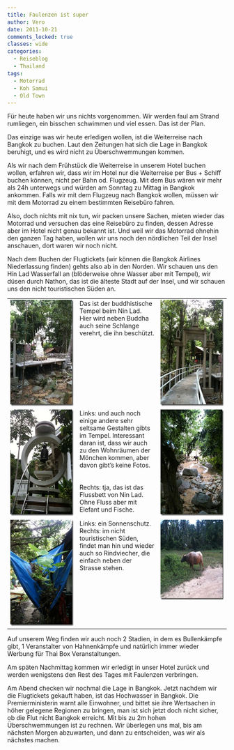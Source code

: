 ```yaml
---
title: Faulenzen ist super
author: Vero
date: 2011-10-21
comments_locked: true
classes: wide
categories:
  - Reiseblog
  - Thailand
tags:
  - Motorrad
  - Koh Samui
  - Old Town
---
```


<p>Für heute haben wir uns nichts vorgenommen. Wir werden faul am Strand rumliegen, ein bisschen schwimmen und viel essen. Das ist der Plan.</p>  <p>Das einzige was wir heute erledigen wollen, ist die Weiterreise nach Bangkok zu buchen. Laut den Zeitungen hat sich die Lage in Bangkok beruhigt, und es wird nicht zu Überschwemmungen kommen.</p>  <p>Als wir nach dem Frühstück die Weiterreise in unserem Hotel buchen wollen, erfahren wir, dass wir im Hotel nur die Weiterreise per Bus + Schiff buchen können, nicht per Bahn od. Flugzeug. Mit dem Bus wären wir mehr als 24h unterwegs und würden am Sonntag zu Mittag in Bangkok ankommen. Falls wir mit dem Flugzeug nach Bangkok wollen, müssen wir mit dem Motorrad zu einem bestimmten Reisebüro fahren.</p>  <p>Also, doch nichts mit nix tun, wir packen unsere Sachen, mieten wieder das Motorrad und versuchen das eine Reisebüro zu finden, dessen Adresse aber im Hotel nicht genau bekannt ist. Und weil wir das Motorrad ohnehin den ganzen Tag haben, wollen wir uns noch den nördlichen Teil der Insel anschauen, dort waren wir noch nicht.</p>  <p>Nach dem Buchen der Flugtickets (wir können die Bangkok Airlines Niederlassung finden) gehts also ab in den Norden. Wir schauen uns den Hin Lad Wasserfall an (blöderweise ohne Wasser aber mit Tempel), wir düsen durch Nathon, das ist die älteste Stadt auf der Insel, und wir schauen uns den nicht touristischen Süden an.</p>  <table border="0" cellspacing="0" cellpadding="2" width="600"><tbody>     <tr>       <td valign="top" width="200"><a href="/assets/images/2011/10/IMG_2009.jpg"><img src="/assets/images/2011/10/IMG_2009_thumb.jpg" width="184" height="244" alt="IMG_2009" border="0" /></a></td>        <td valign="top" width="200">Das ist der buddhistische Tempel beim Nin Lad. Hier wird neben Buddha auch seine Schlange verehrt, die ihn beschützt. </td>        <td valign="top" width="200"><a href="/assets/images/2011/10/IMG_2010.jpg"><img src="/assets/images/2011/10/IMG_2010_thumb.jpg" width="184" height="244" alt="IMG_2010" border="0" /></a></td>     </tr>      <tr>       <td valign="top" width="200"><a href="/assets/images/2011/10/IMG_2014.jpg"><img src="/assets/images/2011/10/IMG_2014_thumb.jpg" width="184" height="244" alt="IMG_2014" border="0" /></a></td>        <td valign="top" width="200">Links: und auch noch einige andere sehr seltsame Gestalten gibts im Tempel. Interessant daran ist, dass wir auch zu den Wohnräumen der Mönchen kommen, aber davon gibt’s keine Fotos.          <br />          <br />          <br />Rechts: tja, das ist das Flussbett von Nin Lad. Ohne Fluss aber mit Elefant und Fische.</td>        <td valign="top" width="200"><a href="/assets/images/2011/10/IMG_2011.jpg"><img src="/assets/images/2011/10/IMG_2011_thumb.jpg" width="184" height="244" alt="IMG_2011" border="0" /></a></td>     </tr>      <tr>       <td valign="top" width="200"><a href="/assets/images/2011/10/IMG_2015.jpg"><img src="/assets/images/2011/10/IMG_2015_thumb.jpg" width="184" height="244" alt="IMG_2015" border="0" /></a></td>        <td valign="top" width="200">Links: ein Sonnenschutz.          <br />Rechts: im nicht touristischen Süden, findet man hin und wieder auch so Rindviecher, die einfach neben der Strasse stehen.</td>        <td valign="top" width="200"><a href="/assets/images/2011/10/IMG_2020.jpg"><img src="/assets/images/2011/10/IMG_2020_thumb.jpg" width="244" height="184" alt="IMG_2020" border="0" /></a></td>     </tr>   </tbody></table>  <p>Auf unserem Weg finden wir auch noch 2 Stadien, in dem es Bullenkämpfe gibt, 1 Veranstalter von Hahnenkämpfe und natürlich immer wieder Werbung für Thai Box Veranstaltungen. </p>  <p>Am späten Nachmittag kommen wir erledigt in unser Hotel zurück und werden wenigstens den Rest des Tages mit Faulenzen verbringen.</p>  <p>Am Abend checken wir nochmal die Lage in Bangkok. Jetzt nachdem wir die Flugtickets gekauft haben, ist das Hochwasser in Bangkok. Die Premierministerin warnt alle Einwohner, und bittet sie ihre Wertsachen in höher gelegene Regionen zu bringen, man ist sich jetzt doch nicht sicher, ob die Flut nicht Bangkok erreicht. Mit bis zu 2m hohen Überschwemmungen ist zu rechnen. Wir überlegen uns mal, bis am nächsten Morgen abzuwarten, und dann zu entscheiden, was wir als nächstes machen.</p>
